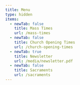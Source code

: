 ```yaml
---
title: Menu
type: hidden
items:
  - newTab: false
    title: Mass Times
    url: /mass-times
  - newTab: false
    title: Church Opening Times
    url: /church-opening-times
  - newTab: true
    title: Newsletter
    url: /media/newsletter.pdf
  - newTab: false
    title: Sacraments
    url: /sacraments
---
```



